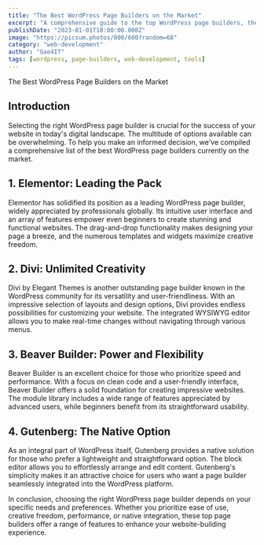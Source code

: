 ```yaml
---
title: "The Best WordPress Page Builders on the Market"
excerpt: "A comprehensive guide to the top WordPress page builders, their features, and how to choose the right one for your website."
publishDate: "2023-01-01T10:00:00.000Z"
image: "https://picsum.photos/800/600?random=68"
category: "web-development"
author: "Gae4IT"
tags: [wordpress, page-builders, web-development, tools]
---
```


The Best WordPress Page Builders on the Market

## **Introduction**

Selecting the right WordPress page builder is crucial for the success of your website in today's digital landscape. The multitude of options available can be overwhelming. To help you make an informed decision, we've compiled a comprehensive list of the best WordPress page builders currently on the market.

## **1. Elementor: Leading the Pack**

Elementor has solidified its position as a leading WordPress page builder, widely appreciated by professionals globally. Its intuitive user interface and an array of features empower even beginners to create stunning and functional websites. The drag-and-drop functionality makes designing your page a breeze, and the numerous templates and widgets maximize creative freedom.

## **2. Divi: Unlimited Creativity**

Divi by Elegant Themes is another outstanding page builder known in the WordPress community for its versatility and user-friendliness. With an impressive selection of layouts and design options, Divi provides endless possibilities for customizing your website. The integrated WYSIWYG editor allows you to make real-time changes without navigating through various menus.

## **3. Beaver Builder: Power and Flexibility**

Beaver Builder is an excellent choice for those who prioritize speed and performance. With a focus on clean code and a user-friendly interface, Beaver Builder offers a solid foundation for creating impressive websites. The module library includes a wide range of features appreciated by advanced users, while beginners benefit from its straightforward usability.

## **4. Gutenberg: The Native Option**

As an integral part of WordPress itself, Gutenberg provides a native solution for those who prefer a lightweight and straightforward option. The block editor allows you to effortlessly arrange and edit content. Gutenberg's simplicity makes it an attractive choice for users who want a page builder seamlessly integrated into the WordPress platform.

In conclusion, choosing the right WordPress page builder depends on your specific needs and preferences. Whether you prioritize ease of use, creative freedom, performance, or native integration, these top page builders offer a range of features to enhance your website-building experience.